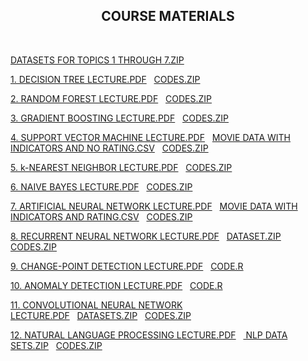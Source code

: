 <html>
  
  <center><h2>COURSE MATERIALS</h2></center>
  <br>
  <p><a href="DATASETS_TOPICS1-7.zip">DATASETS FOR TOPICS 1 THROUGH 7.ZIP</a></p>
  <p><a href="1. Decision Tree.pdf">1. DECISION TREE LECTURE.PDF</a>&nbsp;&nbsp;&nbsp;<a href="DECISION_TREE_CODES.zip">CODES.ZIP</a></p>
  <p><a href="2. Random Forest.pdf">2. RANDOM FOREST LECTURE.PDF</a>&nbsp;&nbsp;&nbsp;<a href="RANDOM_FOREST_CODES.zip">CODES.ZIP</a></p>
    <p><a href="3. Gradient Boosting.pdf">3. GRADIENT BOOSTING LECTURE.PDF</a>&nbsp;&nbsp;&nbsp;<a href="GRADIENT_BOOSTING_CODES.zip">CODES.ZIP</a></p>
      <p><a href="4. Support Vector Machine.pdf">4. SUPPORT VECTOR MACHINE LECTURE.PDF</a>&nbsp;&nbsp;&nbsp;<a href="movie_data_ind_without_rating.csv">MOVIE DATA WITH INDICATORS AND NO RATING.CSV</a>&nbsp;&nbsp;&nbsp;<a href="SVM_CODES.zip">CODES.ZIP</a></p>
        <p><a href="5. k-Nearest Neighbor.pdf">5. k-NEAREST NEIGHBOR LECTURE.PDF</a>&nbsp;&nbsp;&nbsp;<a href="kNN_CODES.zip">CODES.ZIP</a></p>
          <p> <a href="6. Naive Bayes.pdf">6. NAIVE BAYES LECTURE.PDF</a>&nbsp;&nbsp;&nbsp;<a href="NAIVE_BAYES_CODES.zip">CODES.ZIP</a></p>
            <p><a href="7. Artificial Neural Network.pdf">7. ARTIFICIAL NEURAL NETWORK LECTURE.PDF</a>&nbsp;&nbsp;&nbsp;<a href="movie_data_ind_with_rating.csv">MOVIE DATA WITH INDICATORS AND RATING.CSV</a>&nbsp;&nbsp;&nbsp;<a href="ANN_CODES.zip">CODES.ZIP</a></p>
            <p><a href="8. Recurrent Neural Network.pdf">8. RECURRENT NEURAL NETWORK LECTURE.PDF</a>&nbsp;&nbsp;&nbsp;<a href="RNN_DATASET.zip">DATASET.ZIP</a>&nbsp;&nbsp;&nbsp;
              <a href="RNN_CODES.zip">CODES.ZIP</a></p>
            <p><a href="9. Change-Point Detection.pdf">9. CHANGE-POINT DETECTION LECTURE.PDF</a>&nbsp;&nbsp;&nbsp;<a href="ChangePointDetection.R">CODE.R</a></p>
            <p><a href="10. Anomaly Detection.pdf">10. ANOMALY DETECTION LECTURE.PDF</a>&nbsp;&nbsp;&nbsp;<a href="AnomalyDetection.R">CODE.R</a></p>
            <p><a href="11. Convolutional Neural Network.pdf">11. CONVOLUTIONAL NEURAL NETWORK LECTURE.PDF</a>&nbsp;&nbsp;&nbsp;<a href="CNN_DATASETS.zip">DATASETS.ZIP</a>&nbsp;&nbsp;&nbsp;<a href="CNN_CODES.zip">CODES.ZIP</a></p>
      <p><a href="12. Natural Language Processing.pdf">12. NATURAL LANGUAGE PROCESSING LECTURE.PDF</a>&nbsp;&nbsp;&nbsp;<a href="NLP DATA SETS.zip">
        NLP DATA SETS.ZIP</a>&nbsp;&nbsp;&nbsp;<a href="NLP CODES.zip">CODES.ZIP</a></p>
 </html>
